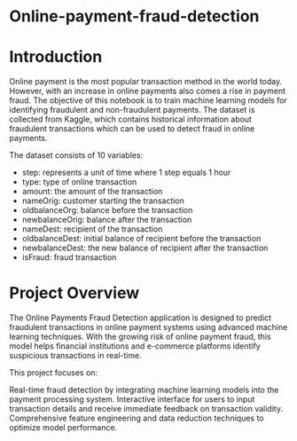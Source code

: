 # Online-payment-fraud-detection
# Introduction
Online payment is the most popular transaction method in the world today. However, with an increase in online payments also comes a rise in payment fraud. The objective of this notebook is to train machine learning models for identifying fraudulent and non-fraudulent payments. The dataset is collected from Kaggle, which contains historical information about fraudulent transactions which can be used to detect fraud in online payments.

The dataset consists of 10 variables:

* step: represents a unit of time where 1 step equals 1 hour
* type: type of online transaction
* amount: the amount of the transaction
* nameOrig: customer starting the transaction
* oldbalanceOrg: balance before the transaction
* newbalanceOrig: balance after the transaction
* nameDest: recipient of the transaction
* oldbalanceDest: initial balance of recipient before the transaction
* newbalanceDest: the new balance of recipient after the transaction
* isFraud: fraud transaction

# Project Overview
The Online Payments Fraud Detection application is designed to predict fraudulent transactions in online payment systems using advanced machine learning techniques. With the growing risk of online payment fraud, this model helps financial institutions and e-commerce platforms identify suspicious transactions in real-time.

This project focuses on:

Real-time fraud detection by integrating machine learning models into the payment processing system.
Interactive interface for users to input transaction details and receive immediate feedback on transaction validity.
Comprehensive feature engineering and data reduction techniques to optimize model performance.
